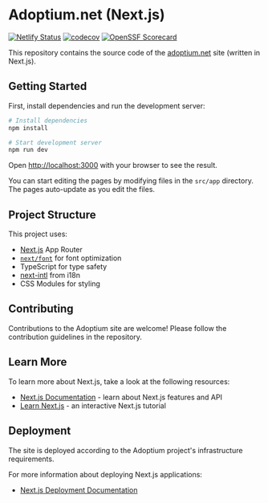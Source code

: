 # Adoptium.net (Next.js)

[![Netlify Status](https://api.netlify.com/api/v1/badges/17e64afa-e88c-45da-9367-db893a423b6f/deploy-status)](https://app.netlify.com/projects/adoptium-next/deploys)
[![codecov](https://codecov.io/gh/adoptium/adoptium.net/branch/main/graph/badge.svg?token=XGJMJVT8BA)](https://codecov.io/gh/adoptium/adoptium.net) [![OpenSSF Scorecard](https://api.securityscorecards.dev/projects/github.com/adoptium/adoptium.net/badge)](https://api.securityscorecards.dev/projects/github.com/adoptium/adoptium.net)

This repository contains the source code of the [adoptium.net](https://adoptium.net) site (written in Next.js).

## Getting Started

First, install dependencies and run the development server:

```bash
# Install dependencies
npm install

# Start development server
npm run dev
```

Open [http://localhost:3000](http://localhost:3000) with your browser to see the result.

You can start editing the pages by modifying files in the `src/app` directory. The pages auto-update as you edit the files.

## Project Structure

This project uses:

- [Next.js](https://nextjs.org) App Router
- [`next/font`](https://nextjs.org/docs/app/building-your-application/optimizing/fonts) for font optimization
- TypeScript for type safety
- [next-intl](./locales/README.md) from i18n
- CSS Modules for styling

## Contributing

Contributions to the Adoptium site are welcome! Please follow the contribution guidelines in the repository.

## Learn More

To learn more about Next.js, take a look at the following resources:

- [Next.js Documentation](https://nextjs.org/docs) - learn about Next.js features and API
- [Learn Next.js](https://nextjs.org/learn) - an interactive Next.js tutorial

## Deployment

The site is deployed according to the Adoptium project's infrastructure requirements.

For more information about deploying Next.js applications:

- [Next.js Deployment Documentation](https://nextjs.org/docs/app/building-your-application/deploying)
